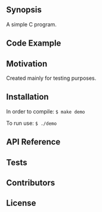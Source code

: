 ## Synopsis

A simple C program.

## Code Example


## Motivation

Created mainly for testing purposes.

## Installation

In order to compile:
``
$ make demo
``

To run use:
``
$ ./demo
``

## API Reference


## Tests


## Contributors


## License


